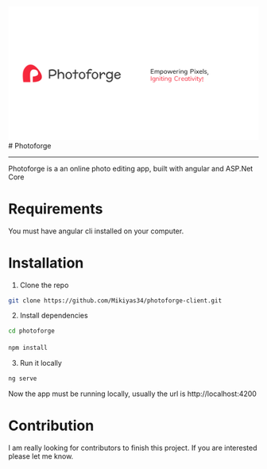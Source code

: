 <img src="./src/assets/pf-pic-2.png"/>
# Photoforge 
<hr />
Photoforge is a an online  photo editing app, built with angular and ASP.Net Core</p>


# Requirements

You must have angular cli installed on your computer.



# Installation 

1. Clone the repo 

```bash
git clone https://github.com/Mikiyas34/photoforge-client.git
```

2. Install dependencies 

```bash 
cd photoforge

npm install
```

3. Run it locally 

```bash
ng serve
```
Now the app must be running locally, usually the url is http://localhost:4200



# Contribution 

I am really looking for contributors to finish this project.
If you are interested please let me know.
